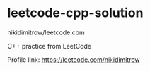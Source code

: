 # leetcode-cpp-solution
nikidimitrow/leetcode.com

C++ practice from LeetCode

Profile link: https://leetcode.com/nikidimitrow
